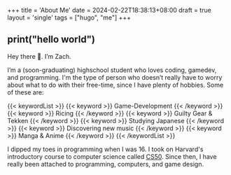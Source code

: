 +++
title = 'About Me'
date = 2024-02-22T18:38:13+08:00
draft = true
layout = 'single'
tags = ["hugo", "me"]
+++

## print("hello world")
Hey there 👋. I’m Zach. 

I’m a (soon-graduating) highschool student who loves coding, gamedev, and programming. 
I'm the type of person who doesn’t really have to worry about what to do with their free-time, since I have plenty of hobbies. Some of these are:

{{< keywordList >}}
{{< keyword >}} Game-Development {{< /keyword >}}
{{< keyword >}} Ricing {{< /keyword >}}
{{< keyword >}} Guilty Gear & Tekken {{< /keyword >}}
{{< keyword >}} Studying Japanese {{< /keyword >}}
{{< keyword >}} Discovering new music {{< /keyword >}}
{{< keyword >}} Manga & Anime {{< /keyword >}}
{{< /keywordList >}}

I dipped my toes in programming when I was 16. I took on Harvard's introductory course to computer science called [CS50](https://www.edx.org/learn/computer-science/harvard-university-cs50-s-introduction-to-computer-science?webview=false&campaign=CS50%27s+Introduction+to+Computer+Science&source=edx&product_category=course&placement_url=https%3A%2F%2Fwww.edx.org%2Fcs50).
Since then, I have really been attached to programming, computers, and game design.

<!-- --- 

## だいじなもの
> Translation: Some of my favorite things in the world!
### Metalcore Albums
#### One of Us Is the Killer
Mind-bending mathcore that's pretty accessible: [The Dillinger Escape Plan](https://rateyourmusic.com/artist/the-dillinger-escape-plan) - [One of Us is The Killer](https://rateyourmusic.com/release/album/the-dillinger-escape-plan/one-of-us-is-the-killer/)

{{< figure
    src="one_of_us_is_the_killer.png"
    alt="Album cover for Dillinger Escape Plan's One of Us is the Killer."
    class="album-cover"
    caption="*One of Us Is the Killer* by *The Dillinger Escape Plan*"
>}}


#### Of Malice and the Magnum Heart
[Misery Signals](https://rateyourmusic.com/artist/misery-signals) comes close to making a perfect metallic hardcore album, [Of Malice and the Magnum Heart](https://rateyourmusic.com/release/album/misery-signals/of-malice-and-the-magnum-heart/)

{{< figure
    src="of_malice_and_the_magnum_heart.jpg"
    alt="Album cover for Dillinger Escape Plan's One of Us is the Killer."
    class="album-cover"
    caption="*Of Malice and the Magnum Heart* by *Misery Signals*"
>}}

#### Nothing Left to Love
[Counterparts](https://rateyourmusic.com/artist/counterparts)' best release. Achingly beautiful melodies, yet equally heavy: [Nothing Left to Love](https://rateyourmusic.com/release/album/counterparts/nothing-left-to-love/)
{{< figure
    src="nothing_left_to_love.jpg"
    alt="Album cover for Dillinger Escape Plan's One of Us is the Killer."
    class="album-cover"
    caption="*Nothing Left to Love* by *Counterparts*"
>}} -->